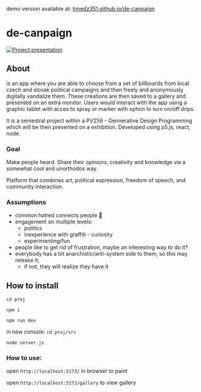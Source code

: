 demo version available at: [timedz351.github.io/de-canpaign](https://timedz351.github.io/de-canpaign/)

# de-canpaign
[![Project presentation](https://img.youtube.com/vi/X7YoJxtJVIY/0.jpg)](https://www.youtube.com/watch?v=X7YoJxtJVIY)
## About
is an app where you are able to choose from a set of billboards from local czech and slovak political campaigns and then freely and anonymously digitally vandalize them. These creations are then saved to a gallery and presented on an extra monitor. Users would interact with the app using a graphic tablet with acces to spray or marker with option to turn on/off drips. 

It is a semestral project within a PV259 - Gennerative Design Programming which will be then presented on a exhibition.
Developed using p5.js, react, node.

### Goal
Make people heard. Share their opinions, creativity and knowledge via a somewhat cool and unorthodox way.

Platform that combines art, political expression, freedom of speech, and community interaction.

### Assumptions
- common hatred connects people 🤪
- engagement  on multiple levels: 
   - politics
   - inexperience with graffiti - curiosity
   - experimenting/fun
- people like to get rid of frustration, maybe an interesting way to do it?
- everybody has a bit anarchistic/anti-system side to them, so this may release it; 
   - if not, they will realize they have it



## How to install
`cd proj`

`npm i `

`npm run dev`

in new console:
`cd proj/src`

`node server.js`

### How to use:
open `http://localhost:5173/` in browser to paint

open `http://localhost:5173/gallery` to view gallery
